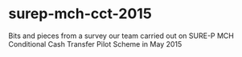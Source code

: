 # surep-mch-cct-2015
Bits and pieces from a survey our team carried out on SURE-P MCH Conditional Cash Transfer Pilot Scheme in May 2015
